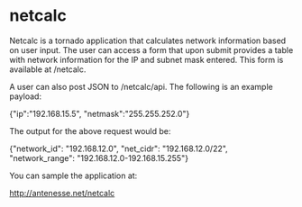 netcalc
=======

Netcalc is a tornado application that calculates network information based on user input.  The user can access a form that upon submit provides a table with network information for the IP and subnet mask entered.  This form is available at /netcalc.  

A user can also post JSON to /netcalc/api.  The following is an example payload:

{"ip":"192.168.15.5", "netmask":"255.255.252.0"}

The output for the above request would be:

{"network_id": "192.168.12.0", "net_cidr": "192.168.12.0/22", "network_range": "192.168.12.0-192.168.15.255"}

You can sample the application at:

http://antenesse.net/netcalc
